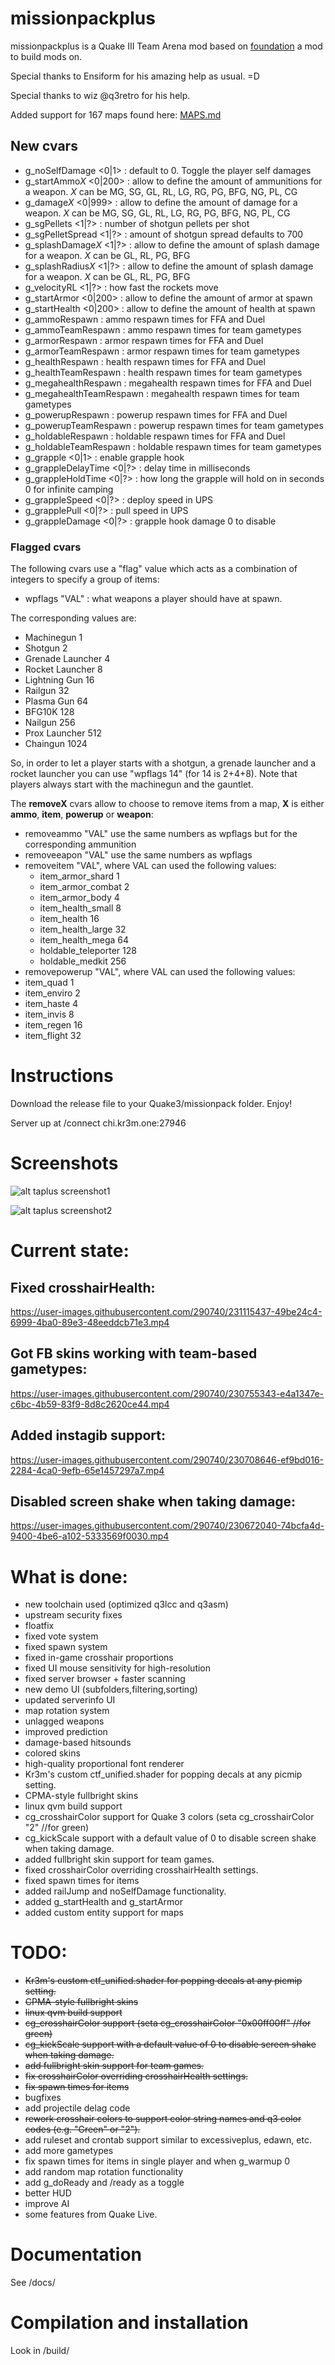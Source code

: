 # missionpackplus

missionpackplus is a Quake III Team Arena mod based on [foundation](https://github.com/RemyTek/foundation) a mod to build mods on.

Special thanks to Ensiform for his amazing help as usual. =D

Special thanks to wiz @q3retro for his help.

Added support for 167 maps found here:  [MAPS.md](MAPS.md)

## New cvars

* g_noSelfDamage <0|1> : default to 0. Toggle the player self damages
* g_startAmmo*X* <0|200> : allow to define the amount of ammunitions for a weapon. *X* can be MG, SG, GL, RL, LG, RG, PG, BFG, NG, PL, CG
* g_damage*X* <0|999> : allow to define the amount of damage for a weapon. *X* can be MG, SG, GL, RL, LG, RG, PG, BFG, NG, PL, CG
* g_sgPellets <1|?> : number of shotgun pellets per shot
* g_sgPelletSpread <1|?> : amount of shotgun spread defaults to 700
* g_splashDamage*X* <1|?> : allow to define the amount of splash damage for a weapon. *X* can be GL, RL, PG, BFG
* g_splashRadius*X* <1|?> : allow to define the amount of splash damage for a weapon. *X* can be GL, RL, PG, BFG
* g_velocityRL <1|?> : how fast the rockets move
* g_startArmor <0|200> : allow to define the amount of armor at spawn
* g_startHealth <0|200> : allow to define the amount of health at spawn
* g_ammoRespawn <seconds> : ammo respawn times for FFA and Duel
* g_ammoTeamRespawn <seconds> : ammo respawn times for team gametypes
* g_armorRespawn <seconds> : armor respawn times for FFA and Duel
* g_armorTeamRespawn <seconds> : armor respawn times for team gametypes
* g_healthRespawn <seconds> : health respawn times for FFA and Duel
* g_healthTeamRespawn <seconds> : health respawn times for team gametypes
* g_megahealthRespawn <seconds> : megahealth respawn times for FFA and Duel
* g_megahealthTeamRespawn <seconds> : megahealth respawn times for team gametypes
* g_powerupRespawn <seconds> : powerup respawn times for FFA and Duel
* g_powerupTeamRespawn <seconds> : powerup respawn times for team gametypes
* g_holdableRespawn <seconds> : holdable respawn times for FFA and Duel
* g_holdableTeamRespawn <seconds> : holdable respawn times for team gametypes
* g_grapple <0|1> : enable grapple hook
* g_grappleDelayTime <0|?> : delay time in milliseconds
* g_grappleHoldTime <0|?> : how long the grapple will hold on in seconds 0 for infinite camping
* g_grappleSpeed <0|?> : deploy speed in UPS
* g_grapplePull <0|?> : pull speed in UPS
* g_grappleDamage <0|?> : grapple hook damage 0 to disable

### Flagged cvars

The following cvars use a "flag" value which acts as a combination of integers to specify a group of items:

* wpflags "VAL" : what weapons a player should have at spawn.
  
The corresponding values are:

* Machinegun	1
* Shotgun	2
* Grenade Launcher	4
* Rocket Launcher	8
* Lightning Gun	16
* Railgun	32
* Plasma Gun	64
* BFG10K	128
* Nailgun 256
* Prox Launcher 512
* Chaingun 1024

So, in order to let a player starts with a shotgun, a grenade launcher and a rocket launcher you can use "wpflags 14" (for 14 is 2+4+8). Note that players always start with the machinegun and the gauntlet.

The **removeX** cvars allow to choose to remove items from a map, **X** is either **ammo**, **item**, **powerup** or **weapon**:

* removeammo "VAL" use the same numbers as wpflags but for the corresponding ammunition
* removeeapon "VAL" use the same numbers as wpflags
* removeitem "VAL", where VAL can used the following values:
  * item_armor_shard 1
  * item_armor_combat 2
  * item_armor_body 4
  * item_health_small 8
  * item_health 16
  * item_health_large 32
  * item_health_mega 64
  * holdable_teleporter 128
  * holdable_medkit 256
 * removepowerup "VAL", where VAL can used the following values:
  * item_quad 1
  * item_enviro 2
  * item_haste 4
  * item_invis 8
  * item_regen 16
  * item_flight 32

# Instructions

Download the release file to your Quake3/missionpack folder.  Enjoy!

Server up at /connect chi.kr3m.one:27946

# Screenshots

![alt taplus screenshot1](https://taplus.kr3m.one/images/screenshot0001.jpg)

![alt taplus screenshot2](https://taplus.kr3m.one/images/screenshot0002.jpg)

# Current state:

## Fixed crosshairHealth:

https://user-images.githubusercontent.com/290740/231115437-49be24c4-6999-4ba0-89e3-48eeddcb71e3.mp4

## Got FB skins working with team-based gametypes:

https://user-images.githubusercontent.com/290740/230755343-e4a1347e-c6bc-4b59-83f9-8d8c2620ce44.mp4

## Added instagib support:

https://user-images.githubusercontent.com/290740/230708646-ef9bd016-2284-4ca0-9efb-65e1457297a7.mp4

## Disabled screen shake when taking damage:

https://user-images.githubusercontent.com/290740/230672040-74bcfa4d-9400-4be6-a102-5333569f0030.mp4


# What is done:

 * new toolchain used (optimized q3lcc and q3asm)
 * upstream security fixes
 * floatfix
 * fixed vote system
 * fixed spawn system
 * fixed in-game crosshair proportions
 * fixed UI mouse sensitivity for high-resolution
 * fixed server browser + faster scanning
 * new demo UI (subfolders,filtering,sorting)
 * updated serverinfo UI
 * map rotation system
 * unlagged weapons
 * improved prediction
 * damage-based hitsounds
 * colored skins
 * high-quality proportional font renderer
 * Kr3m's custom ctf_unified.shader for popping decals at any picmip setting.
 * CPMA-style fullbright skins
 * linux qvm build support
 * cg_crosshairColor support for Quake 3 colors (seta cg_crosshairColor "2" //for green)
 * cg_kickScale support with a default value of 0 to disable screen shake when taking damage.
 * added fullbright skin support for team games.
 * fixed crosshairColor overriding crosshairHealth settings.
 * fixed spawn times for items
 * added railJump and noSelfDamage functionality.
 * added g_startHealth and g_startArmor
 * added custom entity support for maps

# TODO:

 * ~~Kr3m's custom ctf_unified.shader for popping decals at any picmip setting.~~
 * ~~CPMA-style fullbright skins~~
 * ~~linux qvm build support~~
 * ~~cg_crosshairColor support (seta cg_crosshairColor "0x00ff00ff" //for green)~~
 * ~~cg_kickScale support with a default value of 0 to disable screen shake when taking damage.~~
 * ~~add fullbright skin support for team games.~~
 * ~~fix crosshairColor overriding crosshairHealth settings.~~
 * ~~fix spawn times for items~~
 * bugfixes
 * add projectile delag code
 * ~~rework crosshair colors to support color string names and q3 color codes (e.g. "Green" or "2").~~
 * add ruleset and crontab support similar to excessiveplus, edawn, etc.
 * add more gametypes
 * fix spawn times for items in single player and when g_warmup 0
 * add random map rotation functionality
 * add g_doReady and /ready as a toggle
 * better HUD
 * improve AI
 * some features from Quake Live.


# Documentation

See /docs/

# Compilation and installation

Look in /build/
